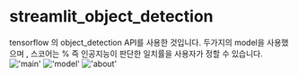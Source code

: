 # streamlit_object_detection
tensorflow 의 object_detection API를 사용한 것입니다.
두가지의 model을 사용했으며 , 스코어는 % 즉 인공지능이 판단한 일치률을 사용자가 정할 수 있습니다.
!['main'](https://img1.daumcdn.net/thumb/R1280x0/?scode=mtistory2&fname=https%3A%2F%2Fblog.kakaocdn.net%2Fdn%2FrwDOU%2FbtrpvRYkgnC%2FnmaFpccQ2NyCTkGBAOnkxK%2Fimg.png)
!['model'](https://img1.daumcdn.net/thumb/R1280x0/?scode=mtistory2&fname=https%3A%2F%2Fblog.kakaocdn.net%2Fdn%2FIPJ7j%2FbtrppADySxT%2F8YgdrCZadyWqgKylO5YydK%2Fimg.png)
!['about'](https://img1.daumcdn.net/thumb/R1280x0/?scode=mtistory2&fname=https%3A%2F%2Fblog.kakaocdn.net%2Fdn%2FY3uQD%2Fbtrpq7nyYb7%2FPPbr7KLJ3qK83mdxsMR0Q0%2Fimg.png)
